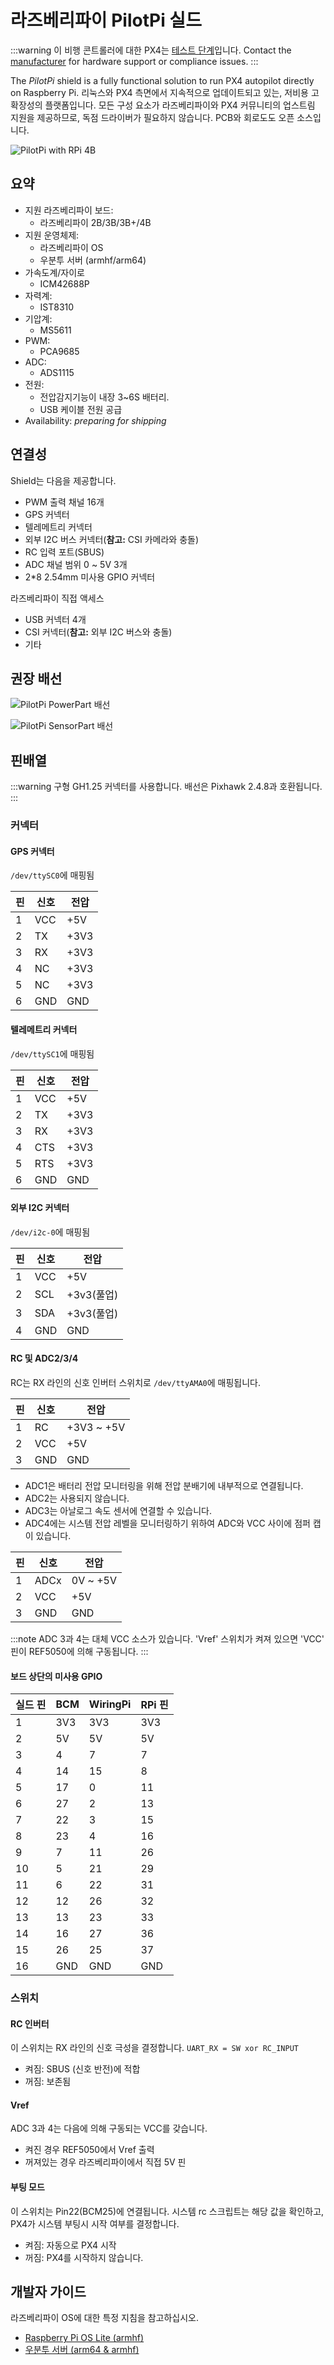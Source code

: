 # 라즈베리파이 PilotPi 실드

<LinkedBadge type="warning" text="Experimental" url="../flight_controller/autopilot_experimental.html"/>

:::warning
이 비행 콘트롤러에 대한 PX4는 [테스트 단계](../flight_controller/autopilot_experimental.md)입니다. Contact the [manufacturer](mailto:lhf2613@gmail.com) for hardware support or compliance issues.
:::

The _PilotPi_ shield is a fully functional solution to run PX4 autopilot directly on Raspberry Pi. 리눅스와 PX4 측면에서 지속적으로 업데이트되고 있는, 저비용 고확장성의 플랫폼입니다. 모든 구성 요소가 라즈베리파이와 PX4 커뮤니티의 업스트림 지원을 제공하므로, 독점 드라이버가 필요하지 않습니다. PCB와 회로도도 오픈 소스입니다.

![PilotPi with RPi 4B](../../assets/flight_controller/pilotpi/hardware-pilotpi4b.png)

## 요약

- 지원 라즈베리파이 보드:
  - 라즈베리파이 2B/3B/3B+/4B
- 지원 운영체제:
  - 라즈베리파이 OS
  - 우분투 서버 (armhf/arm64)
- 가속도계/자이로
  - ICM42688P
- 자력계:
  - IST8310
- 기압계:
  - MS5611
- PWM:
  - PCA9685
- ADC:
  - ADS1115
- 전원:
  - 전압감지기능이 내장 3~6S 배터리.
  - USB 케이블 전원 공급
- Availability: _preparing for shipping_

## 연결성

Shield는 다음을 제공합니다.

- PWM 출력 채널 16개
- GPS 커넥터
- 텔레메트리 커넥터
- 외부 I2C 버스 커넥터(**참고:** CSI 카메라와 충돌)
- RC 입력 포트(SBUS)
- ADC 채널 범위 0 ~ 5V 3개
- 2\*8 2.54mm 미사용 GPIO 커넥터

라즈베리파이 직접 액세스

- USB 커넥터 4개
- CSI 커넥터(**참고:** 외부 I2C 버스와 충돌)
- 기타

## 권장 배선

![PilotPi PowerPart 배선](../../assets/flight_controller/pilotpi/pilotpi_pwr_wiring.png)

![PilotPi SensorPart 배선](../../assets/flight_controller/pilotpi/pilotpi_sens_wiring.png)

## 핀배열

:::warning
구형 GH1.25 커넥터를 사용합니다.
배선은 Pixhawk 2.4.8과 호환됩니다.
:::

### 커넥터

#### GPS 커넥터

`/dev/ttySC0`에 매핑됨

| 핀 | 신호  | 전압   |
| - | --- | ---- |
| 1 | VCC | +5V  |
| 2 | TX  | +3V3 |
| 3 | RX  | +3V3 |
| 4 | NC  | +3V3 |
| 5 | NC  | +3V3 |
| 6 | GND | GND  |

#### 텔레메트리 커넥터

`/dev/ttySC1`에 매핑됨

| 핀 | 신호  | 전압   |
| - | --- | ---- |
| 1 | VCC | +5V  |
| 2 | TX  | +3V3 |
| 3 | RX  | +3V3 |
| 4 | CTS | +3V3 |
| 5 | RTS | +3V3 |
| 6 | GND | GND  |

#### 외부 I2C 커넥터

`/dev/i2c-0`에 매핑됨

| 핀 | 신호  | 전압       |
| - | --- | -------- |
| 1 | VCC | +5V      |
| 2 | SCL | +3v3(풀업) |
| 3 | SDA | +3v3(풀업) |
| 4 | GND | GND      |

#### RC 및 ADC2/3/4

RC는 RX 라인의 신호 인버터 스위치로 `/dev/ttyAMA0`에 매핑됩니다.

| 핀 | 신호  | 전압         |
| - | --- | ---------- |
| 1 | RC  | +3V3 ~ +5V |
| 2 | VCC | +5V        |
| 3 | GND | GND        |

- ADC1은 배터리 전압 모니터링을 위해 전압 분배기에 내부적으로 연결됩니다.
- ADC2는 사용되지 않습니다.
- ADC3는 아날로그 속도 센서에 연결할 수 있습니다.
- ADC4에는 시스템 전압 레벨을 모니터링하기 위하여 ADC와 VCC 사이에 점퍼 캡이 있습니다.

| 핀 | 신호   | 전압       |
| - | ---- | -------- |
| 1 | ADCx | 0V ~ +5V |
| 2 | VCC  | +5V      |
| 3 | GND  | GND      |

:::note
ADC 3과 4는 대체 VCC 소스가 있습니다.
'Vref' 스위치가 켜져 있으면 'VCC' 핀이 REF5050에 의해 구동됩니다.
:::

#### 보드 상단의 미사용 GPIO

| 실드 핀 | BCM | WiringPi | RPi 핀 |
| ---- | --- | -------- | ----- |
| 1    | 3V3 | 3V3      | 3V3   |
| 2    | 5V  | 5V       | 5V    |
| 3    | 4   | 7        | 7     |
| 4    | 14  | 15       | 8     |
| 5    | 17  | 0        | 11    |
| 6    | 27  | 2        | 13    |
| 7    | 22  | 3        | 15    |
| 8    | 23  | 4        | 16    |
| 9    | 7   | 11       | 26    |
| 10   | 5   | 21       | 29    |
| 11   | 6   | 22       | 31    |
| 12   | 12  | 26       | 32    |
| 13   | 13  | 23       | 33    |
| 14   | 16  | 27       | 36    |
| 15   | 26  | 25       | 37    |
| 16   | GND | GND      | GND   |

### 스위치

#### RC 인버터

이 스위치는 RX 라인의 신호 극성을 결정합니다. `UART_RX = SW xor RC_INPUT`

- 켜짐: SBUS (신호 반전)에 적합
- 꺼짐: 보존됨

#### Vref

ADC 3과 4는 다음에 의해 구동되는 VCC를 갖습니다.

- 켜진 경우 REF5050에서 Vref 출력
- 꺼져있는 경우 라즈베리파이에서 직접 5V 핀

#### 부팅 모드

이 스위치는 Pin22(BCM25)에 연결됩니다. 시스템 rc 스크립트는 해당 값을 확인하고, PX4가 시스템 부팅시 시작 여부를 결정합니다.

- 켜짐: 자동으로 PX4 시작
- 꺼짐: PX4를 시작하지 않습니다.

## 개발자 가이드

라즈베리파이 OS에 대한 특정 지침을 참고하십시오.

- [Raspberry Pi OS Lite (armhf)](raspberry_pi_pilotpi_rpios.md)
- [우분투 서버 (arm64 & armhf)](raspberry_pi_pilotpi_ubuntu_server.md)
